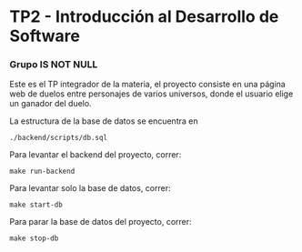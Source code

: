 # TP2 - Introducción al Desarrollo de Software

### Grupo IS NOT NULL

Este es el TP integrador de la materia, el proyecto consiste en una página web de duelos entre personajes de varios universos, donde el usuario elige un ganador del duelo.

La estructura de la base de datos se encuentra en
```
./backend/scripts/db.sql
```

Para levantar el backend del proyecto, correr:
```
make run-backend
```

Para levantar solo la base de datos, correr:

```
make start-db
```

Para parar la base de datos del proyecto, correr:

```
make stop-db
```